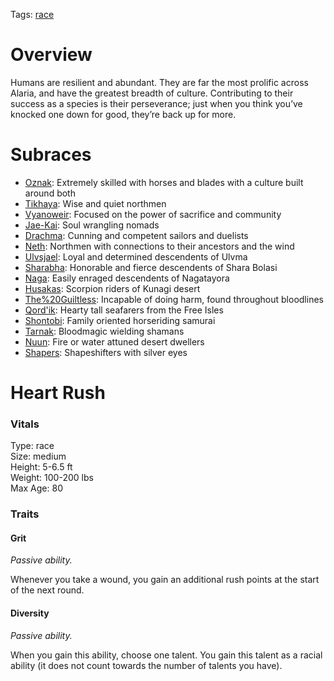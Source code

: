 Tags: [race](Races)

# Overview

Humans are resilient and abundant. They are far the most prolific across Alaria, and have the greatest breadth of culture. Contributing to their success as a species is their perseverance; just when you think you’ve knocked one down for good, they’re back up for more.


# Subraces

- [Oznak](Oznak): Extremely skilled with horses and blades with a culture built around both
- [Tikhaya](Tikhaya): Wise and quiet northmen
- [Vyanoweir](Vyanoweir): Focused on the power of sacrifice and community
- [Jae-Kai](Jae-Kai): Soul wrangling nomads
- [Drachma](Drachma): Cunning and competent sailors and duelists
- [Neth](Neth): Northmen with connections to their ancestors and the wind  
- [Ulvsjael](Ulvsjael): Loyal and determined descendents of Ulvma
- [Sharabha](Sharabha): Honorable and fierce descendents of Shara Bolasi
- [Naga](Naga): Easily enraged descendents of Nagatayora
- [Husakas](Husakas): Scorpion riders of Kunagi desert
- [The%20Guiltless](The%20Guiltless): Incapable of doing harm, found throughout bloodlines
- [Qord'ik](Qord'ik): Hearty tall seafarers from the Free Isles
- [Shontobi](Shontobi): Family oriented horseriding samurai
- [Tarnak](Tarnak): Bloodmagic wielding shamans
- [Nuun](Nuun): Fire or water attuned desert dwellers
- [Shapers](Shapers): Shapeshifters with silver eyes

# Heart Rush

### Vitals
Type: race  
Size: medium  
Height: 5-6.5 ft  
Weight: 100-200 lbs  
Max Age: 80  

### Traits

#### Grit
*Passive ability.*

Whenever you take a wound, you gain an additional rush points at the start of the next round.

#### Diversity
*Passive ability.*

When you gain this ability, choose one talent. You gain this talent as a racial ability (it does not count towards the number of talents you have). 
